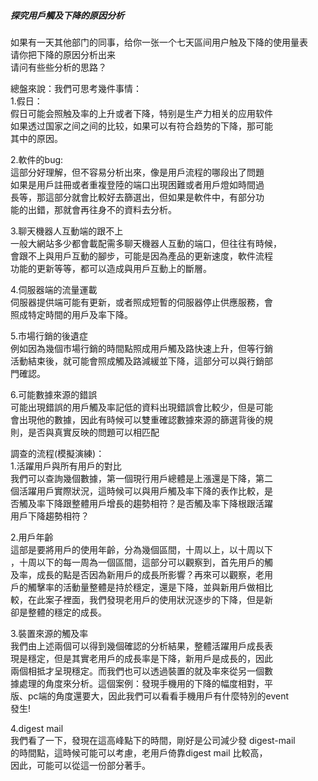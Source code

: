 ##### 探究用戶觸及下降的原因分析

如果有一天其他部门的同事，给你一张一个七天區间用户触及下降的使用量表      
请你把下降的原因分析出来       
请问有些些分析的思路？  

總盤來說：我們可思考幾件事情：    
1.假日：     
假日可能会照触及率的上升或者下降，特别是生产力相关的应用软件  
如果透过国家之间之间的比较，如果可以有符合趋势的下降，那可能    
其中的原因。   

2.軟件的bug:   
這部分好理解，但不容易分析出來，像是用戶流程的哪段出了問題  
如果是用戶註冊或者重複登陸的端口出現困難或者用戶燈如時間過  
長等，那這部分就會比較好去篩選出，但如果是軟件中，有部分功  
能的出錯，那就會再往身不的資料去分析。  

3.聊天機器人互動端的跟不上  
一般大網站多少都會載配需多聊天機器人互動的端口，但往往有時候，        
會跟不上與用戶互動的腳步，可能是因為產品的更新速度，軟件流程      
功能的更新等等，都可以造成與用戶互動上的斷層。  

4.伺服器端的流量運載      
伺服器提供端可能有更新，或者照成短暫的伺服器停止供應服務，會   
照成特定時間的用戶及率下降。   

5.市場行銷的後遺症     
例如因為幾個市場行銷的時間點照成用戶觸及路快速上升，但等行銷   
活動結束後，就可能會照成觸及路減緩並下降，這部分可以與行銷部        
門確認。    

6.可能數據來源的錯誤       
可能出現錯誤的用戶觸及率記低的資料出現錯誤會比較少，但是可能  
會出現他的數據，因此有時候可以雙重確認數據來源的篩選背後的規   
則，是否與真實反映的問題可以相匹配  

調查的流程(模擬演練)：         
1.活躍用戶與所有用戶的對比  
我們可以查詢幾個數據，第一個現行用戶總體是上漲還是下降，第二    
個活躍用戶實際狀況，這時候可以與用戶觸及率下降的表作比較，是     
否觸及率下降跟整體用戶增長的趨勢相符？是否觸及率下降根跟活躍     
用戶下降趨勢相符？  
  
2.用戶年齡       
這部是要將用戶的使用年齡，分為幾個區間，十周以上，以十周以下   
，十周以下的每一周為一個區間，這部分可以觀察到，首先用戶的觸   
及率，成長的點是否因為新用戶的成長所影響？再來可以觀察，老用   
戶的觸擊率的活動量整體是持於穩定，還是下降，並與新用戶做相比   
較，在此案子裡面，我們發現老用戶的使用狀況逐步的下降，但是新   
卻是整體的穩定的成長。

3.裝置來源的觸及率    
我們由上述兩個可以得到幾個確認的分析結果，整體活躍用戶成長表  
現是穩定，但是其實老用戶的成長率是下降，新用戶是成長的，因此   
兩個相抵才呈現穩定。而我們也可以透過裝置的就及率來從另一個數     
據處理的角度來分析。這個案例：發現手機用的下降的幅度相對，平     
版、pc端的角度還要大，因此我們可以看看手機用戶有什麼特別的event    
發生!

4.digest mail    
我們看了一下，發現在這高峰點下的時間，剛好是公司減少發 digest-mail   
的時間點，這時候可能可以考慮，老用戶倚靠digest mail 比較高，     
因此，可能可以從這一份部分著手。     








